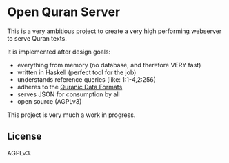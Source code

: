 # Open Quran Server

This is a very ambitious project to create a very high performing
webserver to serve Quran texts.

It is implemented after design goals:

* everything from memory (no database, and therefore VERY fast)
* written in Haskell (perfect tool for the job)
* understands reference queries (like: 1:1-4,2:256)
* adheres to the [Quranic Data Formats](https://github.com/oqc/qdf)
* serves JSON for consumption by all
* open source (AGPLv3)

This project is very much a work in progress.



## License

AGPLv3.


